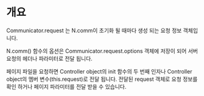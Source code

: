 개요
===

Communicator.request 는 N.comm이 초기화 될 때마다 생성 되는 요청 정보 객체입니다.

N.comm() 함수의 옵션은 Communicator.request.options 객체에 저장이 되어 서버 요청의 헤더나 파라미터로 전달 됩니다.

페이지 파일을 요청하면 Controller object의 init 함수의 두 번째 인자나 Controller object의 멤버 변수(this.request)로 전달 됩니다. 전달된 request 객체로 요청 정보를 확인 하거나 페이지 파라미터를 전달 받을 수 있습니다.
